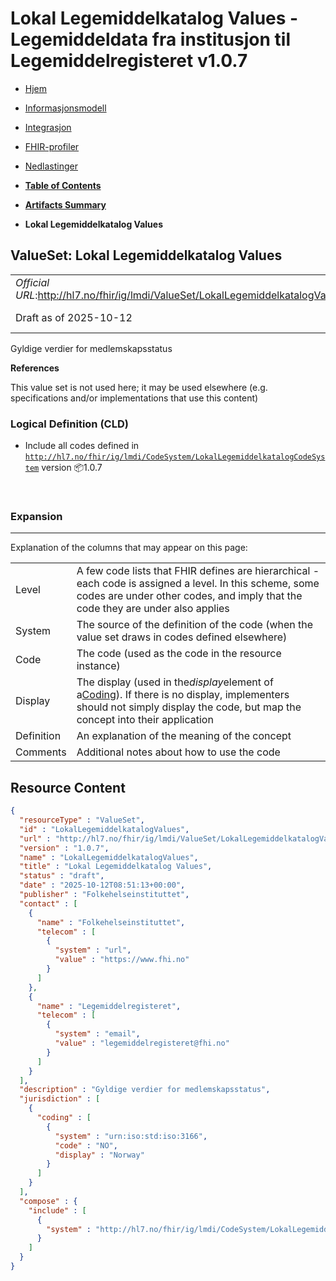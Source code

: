 # Lokal Legemiddelkatalog Values - Legemiddeldata fra institusjon til Legemiddelregisteret v1.0.7

*  [Hjem](index.md) 
*  [Informasjonsmodell](informasjonsmodell.md) 
*  [Integrasjon](integrasjon.md) 
*  [FHIR-profiler](profiler.md) 
*  [Nedlastinger](nedlastinger.md) 

* [**Table of Contents**](toc.md)
* [**Artifacts Summary**](artifacts.md)
* **Lokal Legemiddelkatalog Values**

## ValueSet: Lokal Legemiddelkatalog Values 

| | |
| :--- | :--- |
| *Official URL*:http://hl7.no/fhir/ig/lmdi/ValueSet/LokalLegemiddelkatalogValues** | *Version*:1.0.7** |
| Draft as of 2025-10-12 | *Computable Name*:LokalLegemiddelkatalogValues |

 
Gyldige verdier for medlemskapsstatus 

 **References** 

This value set is not used here; it may be used elsewhere (e.g. specifications and/or implementations that use this content)

### Logical Definition (CLD)

* Include all codes defined in [`http://hl7.no/fhir/ig/lmdi/CodeSystem/LokalLegemiddelkatalogCodeSystem`](CodeSystem-LokalLegemiddelkatalogCodeSystem.md) version 📦1.0.7

 

### Expansion

-------

 Explanation of the columns that may appear on this page: 

| | |
| :--- | :--- |
| Level | A few code lists that FHIR defines are hierarchical - each code is assigned a level. In this scheme, some codes are under other codes, and imply that the code they are under also applies |
| System | The source of the definition of the code (when the value set draws in codes defined elsewhere) |
| Code | The code (used as the code in the resource instance) |
| Display | The display (used in the*display*element of a[Coding](http://hl7.org/fhir/R4/datatypes.html#Coding)). If there is no display, implementers should not simply display the code, but map the concept into their application |
| Definition | An explanation of the meaning of the concept |
| Comments | Additional notes about how to use the code |



## Resource Content

```json
{
  "resourceType" : "ValueSet",
  "id" : "LokalLegemiddelkatalogValues",
  "url" : "http://hl7.no/fhir/ig/lmdi/ValueSet/LokalLegemiddelkatalogValues",
  "version" : "1.0.7",
  "name" : "LokalLegemiddelkatalogValues",
  "title" : "Lokal Legemiddelkatalog Values",
  "status" : "draft",
  "date" : "2025-10-12T08:51:13+00:00",
  "publisher" : "Folkehelseinstituttet",
  "contact" : [
    {
      "name" : "Folkehelseinstituttet",
      "telecom" : [
        {
          "system" : "url",
          "value" : "https://www.fhi.no"
        }
      ]
    },
    {
      "name" : "Legemiddelregisteret",
      "telecom" : [
        {
          "system" : "email",
          "value" : "legemiddelregisteret@fhi.no"
        }
      ]
    }
  ],
  "description" : "Gyldige verdier for medlemskapsstatus",
  "jurisdiction" : [
    {
      "coding" : [
        {
          "system" : "urn:iso:std:iso:3166",
          "code" : "NO",
          "display" : "Norway"
        }
      ]
    }
  ],
  "compose" : {
    "include" : [
      {
        "system" : "http://hl7.no/fhir/ig/lmdi/CodeSystem/LokalLegemiddelkatalogCodeSystem"
      }
    ]
  }
}

```
